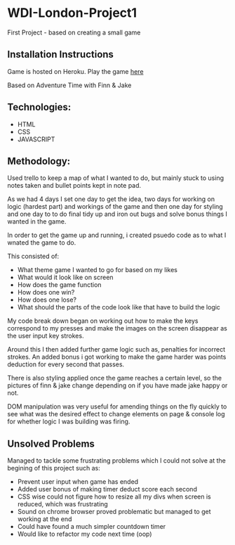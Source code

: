 # WDI-London-Project1

First Project - based on creating a small game


Installation Instructions
-------------------------

Game is hosted on Heroku. Play the game [here](https://adventure-time-typegame.herokuapp.com/)

Based on Adventure Time with Finn & Jake


Technologies:
-------------

* HTML
* CSS
* JAVASCRIPT

Methodology:
-----------

Used trello to keep a map of what I wanted to do, but mainly stuck to using notes taken and bullet points kept in note pad.

As we had 4 days I set one day to get the idea, two days for working on logic (hardest part) and workings of the game and then one day for styling and one day to to do final tidy up and iron out bugs and solve bonus things I wanted in the game.

In order to get the game up and running, i created psuedo code as to what I wnated the game to do.

This consisted of:

 - What theme game I wanted to go for based on my likes
 - What would it look like on screen
 - How does the game function
 - How does one win?
 - How does one lose?
 - What should the parts of the code look like that 	have to build the logic

My code break down began on working out how to make the keys correspond to my presses and make the images on the screen disappear as the user input key strokes.

Around this I then added further game logic such as, penalties for incorrect strokes. An added bonus i got working to make the game harder was points deduction for every second that passes.

There is also styling applied once the game reaches a certain level, so the pictures of finn & jake change depending on if you have made jake happy or not.

DOM manipulation was very useful for amending things on the fly quickly to see what was the desired effect to change elements on page & console log for whether logic I was building was firing.

Unsolved Problems
-----------------

Managed to tackle some frustrating problems which I could not solve at the begining of this project such as:

- Prevent user input when game has ended
- Added user bonus of making timer deduct score each second
- CSS wise could not figure how to resize all my divs when screen is reduced, which was frustrating
- Sound on chrome browser proved problematic but managed to get working at the end
- Could have found a much simpler countdown timer
- Would like to refactor my code next time (oop)
